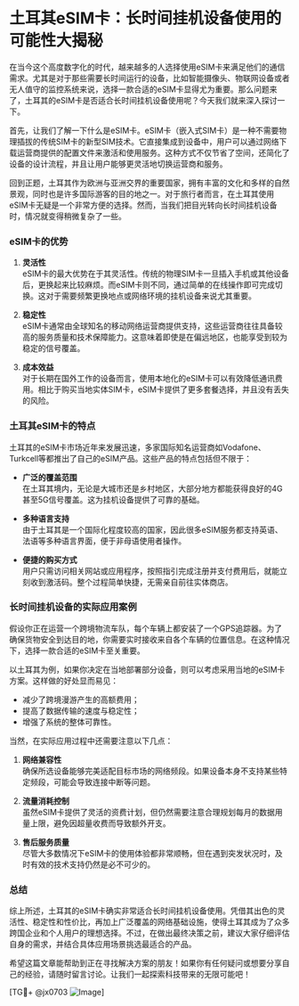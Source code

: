 # 土耳其eSIM卡：长时间挂机设备使用的可能性大揭秘

在当今这个高度数字化的时代，越来越多的人选择使用eSIM卡来满足他们的通信需求。尤其是对于那些需要长时间运行的设备，比如智能摄像头、物联网设备或者无人值守的监控系统来说，选择一款合适的eSIM卡显得尤为重要。那么问题来了，土耳其的eSIM卡是否适合长时间挂机设备使用呢？今天我们就来深入探讨一下。

首先，让我们了解一下什么是eSIM卡。eSIM卡（嵌入式SIM卡）是一种不需要物理插拔的传统SIM卡的新型SIM技术。它直接集成到设备中，用户可以通过网络下载运营商提供的配置文件来激活和使用服务。这种方式不仅节省了空间，还简化了设备的设计流程，并且让用户能够更灵活地切换运营商和服务。

回到正题，土耳其作为欧洲与亚洲交界的重要国家，拥有丰富的文化和多样的自然景观，同时也是许多国际游客的目的地之一。对于旅行者而言，在土耳其使用eSIM卡无疑是一个非常方便的选择。然而，当我们把目光转向长时间挂机设备时，情况就变得稍微复杂了一些。

### eSIM卡的优势

1. **灵活性**  
   eSIM卡的最大优势在于其灵活性。传统的物理SIM卡一旦插入手机或其他设备后，更换起来比较麻烦。而eSIM卡则不同，通过简单的在线操作即可完成切换。这对于需要频繁更换地点或网络环境的挂机设备来说尤其重要。

2. **稳定性**  
   eSIM卡通常由全球知名的移动网络运营商提供支持，这些运营商往往具备较高的服务质量和技术保障能力。这意味着即使是在偏远地区，也能享受到较为稳定的信号覆盖。

3. **成本效益**  
   对于长期在国外工作的设备而言，使用本地化的eSIM卡可以有效降低通讯费用。相比于购买当地实体SIM卡，eSIM卡提供了更多套餐选择，并且没有丢失的风险。

### 土耳其eSIM卡的特点

土耳其的eSIM卡市场近年来发展迅速，多家国际知名运营商如Vodafone、Turkcell等都推出了自己的eSIM产品。这些产品的特点包括但不限于：

- **广泛的覆盖范围**  
  在土耳其境内，无论是大城市还是乡村地区，大部分地方都能获得良好的4G甚至5G信号覆盖。这为挂机设备提供了可靠的基础。

- **多种语言支持**  
  由于土耳其是一个国际化程度较高的国家，因此很多eSIM服务都支持英语、法语等多种语言界面，便于非母语使用者操作。

- **便捷的购买方式**  
  用户只需访问相关网站或应用程序，按照指引完成注册并支付费用后，就能立刻收到激活码。整个过程简单快捷，无需亲自前往实体商店。

### 长时间挂机设备的实际应用案例

假设你正在运营一个跨境物流车队，每个车辆上都安装了一个GPS追踪器。为了确保货物安全到达目的地，你需要实时接收来自各个车辆的位置信息。在这种情况下，选择一款合适的eSIM卡至关重要。

以土耳其为例，如果你决定在当地部署部分设备，则可以考虑采用当地的eSIM卡方案。这样做的好处显而易见：

- 减少了跨境漫游产生的高额费用；
- 提高了数据传输的速度与稳定性；
- 增强了系统的整体可靠性。

当然，在实际应用过程中还需要注意以下几点：

1. **网络兼容性**  
   确保所选设备能够完美适配目标市场的网络频段。如果设备本身不支持某些特定频段，可能会导致连接中断等问题。

2. **流量消耗控制**  
   虽然eSIM卡提供了灵活的资费计划，但仍然需要注意合理规划每月的数据用量上限，避免因超量收费而导致额外开支。

3. **售后服务质量**  
   尽管大多数情况下eSIM卡的使用体验都非常顺畅，但在遇到突发状况时，及时有效的技术支持仍然是必不可少的。

### 总结

综上所述，土耳其的eSIM卡确实非常适合长时间挂机设备使用。凭借其出色的灵活性、稳定性和性价比，再加上广泛覆盖的网络基础设施，使得土耳其成为了众多跨国企业和个人用户的理想选择。不过，在做出最终决策之前，建议大家仔细评估自身的需求，并结合具体应用场景挑选最适合的产品。

希望这篇文章能帮助到正在寻找解决方案的朋友！如果你有任何疑问或想要分享自己的经验，请随时留言讨论。让我们一起探索科技带来的无限可能吧！

[TG💪+ @jx0703 ![Image](https://github.com/user-attachments/assets/dbca1d08-cadb-493c-b0ec-ad6f7a83f270)]